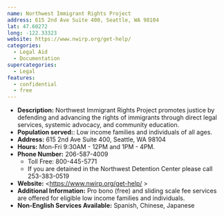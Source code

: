 ```yaml
---
name: Northwest Immigrant Rights Project
address: 615 2nd Ave Suite 400, Seattle, WA 98104
lat: 47.60272
long: -122.33323
website: https://www.nwirp.org/get-help/ 
categories:
  - Legal Aid
  - Documentation
supercategories:
  - Legal
features:
  - confidential
  - free
---
```

- **Description:** Northwest Immigrant Rights Project promotes justice by defending and advancing the rights of immigrants through direct legal services, systemic advocacy, and community education.
- **Population served:**: Low income families and individuals of all ages.
- **Address:** 615 2nd Ave Suite 400, Seattle, WA 98104
- **Hours:** Mon-Fri 9:30AM - 12PM and 1PM - 4PM.
- **Phone Number:** 206-587-4009
   - Toll Free: 800-445-5771
   - If you are detained in the Northwest Detention Center please call 253-383-0519
- **Website:** <https://www.nwirp.org/get-help/ >
- **Additional Information:** Pro bono (free) and sliding scale fee services are offered for eligible low income families and individuals.
- **Non-English Services Available:** Spanish, Chinese, Japanese

